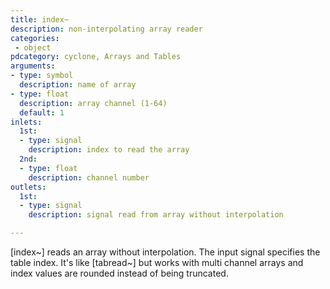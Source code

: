 ```yaml
---
title: index~
description: non-interpolating array reader
categories:
 - object
pdcategory: cyclone, Arrays and Tables
arguments:
- type: symbol
  description: name of array
- type: float
  description: array channel (1-64)
  default: 1
inlets:
  1st:
  - type: signal
    description: index to read the array
  2nd:
  - type: float
    description: channel number
outlets:
  1st:
  - type: signal
    description: signal read from array without interpolation

---
```


[index~] reads an array without interpolation. The input signal specifies the table index. It's like [tabread~] but works with multi channel arrays and index values are rounded instead of being truncated.

